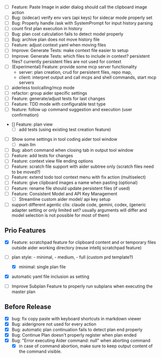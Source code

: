 - [ ] Feature: Paste Image in aider dialog should call the clipboard image action
- [ ] Bug: (sidecar) verify env vars (api keys) for sidecar mode properly set
- [ ] Bug: Properly handle /ask with SystemPrompt for input history parsing
- [ ] count first plan execution in history
- [ ] Bug: plan cost calculation fails to detect model properly
- [ ] Bug: archive plan does not move history file
- [ ] Feature: adjust context yaml when moving files
- [ ] Improve: Generate Tests: make context file easier to setup
- [ ] Improve: Generate Tests: which files to include in context? persistent files? currently persistent files
  are not used for context
- [ ] (Experimental) Feature: provide some mcp server functionality
  - server: plan creation, crud for persistent files, repo map, 
  - client: interpret output and call mcps and shell commands, start mcp servers
- [ ] aiderless toolcalling/mcp mode
- [ ] refactor: group aider specific settings 
- [ ] Feature: generate/adjust tests for last changes
- [ ] Feature: TDD mode with configurable test type
- [ ] feature: follow up command suggestion and execution (user confirmation)
- [] Feature: plan view
  - [ ] add tests (using existing test creation feature)
- [ ] Show some settings in tool coding aider tool window
  - [ ] main llm
- [ ] Bug: abort command when closing tab in output tool window
- [ ] Feature: add tests for changes
- [ ] Feature: context view file ending options
- [ ] Feature: scratch file support with aider subtree only (scratch files need to be moved?)
- [ ] Feature: extend todo tool context menu with fix action (multiselect)
- [ ] Feature: give clipboard images a name when pasting (optional)
- [ ] Feature: rename file should update persistent files (if used)
- [ ] Feature: Consistent Model and API Key Management
  - [ ] Streamline custom aider model/ api key setup
- [ ] support different agentic clis: claude code, gemini, codex, (generic adapter setting or only limited set? usually arguments will differ and model selection is not possible for most of them)

## Prio Features
- [x] Feature: scratchpad feature for clipboard content and or temporary files outside aider working directory
    (reuse intellij scratchpad feature)
- [ ] plan style: - minimal, - medium, - full (custom prd template?)
  - [x] minimal: single plan file
- [x] automatic yaml file inclusion as setting

- [ ] Improve Subplan Feature to properly run subplans when executing the master plan

## Before Release

- [x] bug: fix copy paste with keyboard shortcuts in markdown viewer
- [x] Bug: aiderignore not used for every action
- [x] Bug: automatic plan continuation fails to detect plan end properly
- [x] Bug: Continue Plan doesn't properly register when plan ended
- [x] Bug: "Error executing Aider command: null" when aborting command
    - [x] in case of command abortion, make sure to keep output content of the command visible.